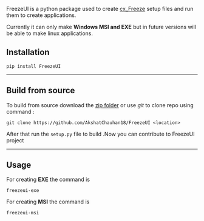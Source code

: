 FreezeUI is a python package used to create [cx_Freeze](https://pypi.org/project/cx-Freeze/) setup files and run them to create applications.

Currently it can only make **Windows MSI and EXE** but in future versions will be 
able to make linux applications.

## Installation
```
pip install FreezeUI
```

---

## Build from source

To build from source download the [zip folder](https://github.com/AkshatChauhan18/FreezeUI/archive/refs/heads/master.zip) or use *git* to
clone repo using command : 

```
git clone https://github.com/AkshatChauhan18/FreezeUI <location>
```

After that run the ```setup.py``` file to build .Now you can contribute to FreezeUI project

---

## Usage

For creating **EXE** the command is

``` 
freezeui-exe
```

For creating **MSI** the command is

```
freezeui-msi
```
